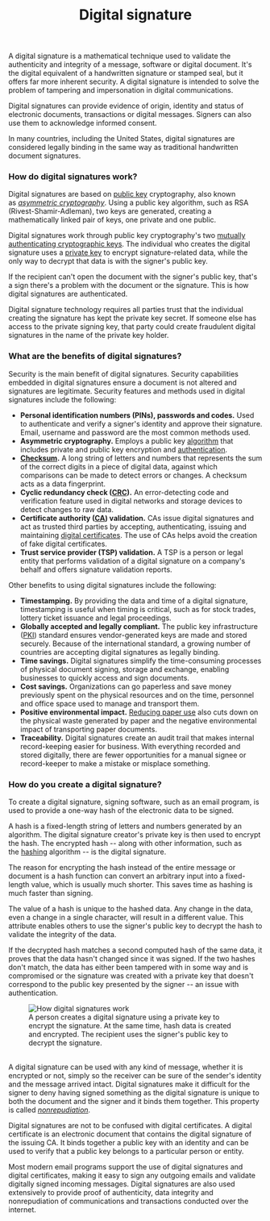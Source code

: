 <header class="definition-header">
<h1 class="definition-title">Digital signature</h1>
</header>
<div id="content-center" class="content-center">
<section id="content-body" class="section definition-section" data-menu-title="Definition">
<p>A digital signature is a mathematical technique used to validate the authenticity and integrity of a message, software or digital document. It's the digital equivalent of a handwritten signature or stamped seal, but it offers far more inherent security. A digital signature is intended to solve the problem of tampering and impersonation in digital communications.</p>
<p>Digital signatures can provide evidence of origin, identity and status of electronic documents, transactions or digital messages. Signers can also use them to acknowledge informed consent.</p>
<p>In many countries, including the United States, digital signatures are considered legally binding in the same way as traditional handwritten document signatures.</p>
<section class="section main-article-chapter" data-menu-title="How do digital signatures work?">
<h3 class="section-title">How do digital signatures work?</h3>
<p>Digital signatures are based on&nbsp;<a href="https://searchsecurity.techtarget.com/definition/public-key">public key</a>&nbsp;cryptography, also known as&nbsp;<a href="https://searchsecurity.techtarget.com/definition/asymmetric-cryptography"><em>asymmetric cryptography</em></a>. Using a public key algorithm, such as RSA (Rivest-Shamir-Adleman), two keys are generated, creating a mathematically linked pair of keys, one private and one public.</p>
<p>Digital signatures work through public key cryptography's two&nbsp;<a href="https://searchsecurity.techtarget.com/answer/Which-private-keys-and-public-keys-can-create-a-digital-signature">mutually authenticating cryptographic keys</a>. The individual who creates the digital signature uses a&nbsp;<a href="https://searchsecurity.techtarget.com/definition/private-key">private key</a>&nbsp;to encrypt signature-related data, while the only way to decrypt that data is with the signer's public key.</p>
<p>If the recipient can't open the document with the signer's public key, that's a sign there's a problem with the document or the signature. This is how digital signatures are authenticated.</p>
<p>Digital signature technology requires all parties trust that the individual creating the signature has kept the private key secret. If someone else has access to the private signing key, that party could create fraudulent digital signatures in the name of the private key holder.</p>
</section>
</section>
</div>
<section class="section main-article-chapter" data-menu-title="What are the benefits of digital signatures?">
<h3 class="section-title">What are the benefits of digital signatures?</h3>
<p>Security is the main benefit of digital signatures. Security capabilities embedded in digital signatures ensure a document is not altered and signatures are legitimate. Security features and methods used in digital signatures include the following:</p>
<ul class="default-list">
<li><strong>Personal identification numbers (PINs), passwords and codes.</strong>&nbsp;Used to authenticate and verify a signer's identity and approve their signature. Email, username and password are the most common methods used.</li>
<li><strong>Asymmetric cryptography.</strong>&nbsp;Employs a public key&nbsp;<a href="https://whatis.techtarget.com/definition/algorithm">algorithm</a>&nbsp;that includes private and public key encryption and&nbsp;<a href="https://searchsecurity.techtarget.com/definition/authentication">authentication</a>.</li>
<li><a href="https://searchsecurity.techtarget.com/definition/checksum"><strong>Checksum</strong></a><strong>.</strong>&nbsp;A long string of letters and numbers that represents the sum of the correct digits in a piece of digital data, against which comparisons can be made to detect errors or changes. A checksum acts as a data fingerprint.</li>
<li><strong>Cyclic redundancy check (</strong><a href="https://searchnetworking.techtarget.com/definition/cyclic-redundancy-checking"><strong>CRC</strong></a><strong>).</strong>&nbsp;An error-detecting code and verification feature used in digital networks and storage devices to detect changes to raw data.</li>
<li><strong>Certificate authority (</strong><a href="https://searchsecurity.techtarget.com/definition/certificate-authority"><strong>CA</strong></a><strong>) validation.</strong>&nbsp;CAs issue digital signatures and act as trusted third parties by accepting, authenticating, issuing and maintaining&nbsp;<a href="https://searchsecurity.techtarget.com/definition/digital-certificate">digital certificates</a>. The use of CAs helps avoid the creation of fake digital certificates.</li>
<li><strong>Trust service provider (TSP) validation.</strong>&nbsp;A TSP is a person or legal entity that performs validation of a digital signature on a company's behalf and offers signature validation reports.</li>
</ul>
<p>Other benefits to using digital signatures include the following:</p>
<ul class="default-list">
<li><strong>Timestamping.</strong>&nbsp;By providing the data and time of a digital signature, timestamping is useful when timing is critical, such as for stock trades, lottery ticket issuance and legal proceedings.</li>
<li><strong>Globally accepted and legally compliant.</strong>&nbsp;The public key infrastructure (<a href="https://searchsecurity.techtarget.com/definition/PKI">PKI</a>) standard ensures vendor-generated keys are made and stored securely. Because of the international standard, a growing number of countries are accepting digital signatures as legally binding.</li>
<li><strong>Time savings.</strong>&nbsp;Digital signatures simplify the time-consuming processes of physical document signing, storage and exchange, enabling businesses to quickly access and sign documents.</li>
<li><strong>Cost savings.</strong>&nbsp;Organizations can go paperless and save money previously spent on the physical resources and on the time, personnel and office space used to manage and transport them.</li>
<li><strong>Positive environmental impact.</strong>&nbsp;<a href="https://searchcontentmanagement.techtarget.com/feature/Companies-wield-various-technologies-in-going-paperless">Reducing paper use</a>&nbsp;also cuts down on the physical waste generated by paper and the negative environmental impact of transporting paper documents.</li>
<li><strong>Traceability.</strong>&nbsp;Digital signatures create an audit trail that makes internal record-keeping easier for business. With everything recorded and stored digitally, there are fewer opportunities for a manual signee or record-keeper to make a mistake or misplace something.</li>
</ul>
</section>
<section class="section main-article-chapter" data-menu-title="How do you create a digital signature?">
<h3 class="section-title">How do you create a digital signature?</h3>
<p>To create a digital signature, signing software, such as an email program, is used to provide a one-way hash of the electronic data to be signed.</p>
<p>A hash is a fixed-length string of letters and numbers generated by an algorithm. The digital signature creator's private key is then used to encrypt the hash. The encrypted hash -- along with other information, such as the&nbsp;<a href="https://searchsqlserver.techtarget.com/definition/hashing">hashing</a>&nbsp;algorithm -- is the digital signature.</p>
<p>The reason for encrypting the hash instead of the entire message or document is a hash function can convert an arbitrary input into a fixed-length value, which is usually much shorter. This saves time as hashing is much faster than signing.</p>
<p>The value of a hash is unique to the hashed data. Any change in the data, even a change in a single character, will result in a different value. This attribute enables others to use the signer's public key to decrypt the hash to validate the integrity of the data.</p>
<p>If the decrypted hash matches a second computed hash of the same data, it proves that the data hasn't changed since it was signed. If the two hashes don't match, the data has either been tampered with in some way and is compromised or the signature was created with a private key that doesn't correspond to the public key presented by the signer -- an issue with authentication.</p>
<figure class="main-article-image full-col" data-img-fullsize="https://cdn.ttgtmedia.com/rms/onlineimages/security-digital_signature_process-f.png"><img class="" src="https://cdn.ttgtmedia.com/rms/onlineimages/security-digital_signature_process-f_mobile.png" srcset="https://cdn.ttgtmedia.com/rms/onlineimages/security-digital_signature_process-f_mobile.png 960w,https://cdn.ttgtmedia.com/rms/onlineimages/security-digital_signature_process-f_desktop.png 1280w" alt="How digital signatures work" data-src="https://cdn.ttgtmedia.com/rms/onlineimages/security-digital_signature_process-f_mobile.png" data-srcset="https://cdn.ttgtmedia.com/rms/onlineimages/security-digital_signature_process-f_mobile.png 960w,https://cdn.ttgtmedia.com/rms/onlineimages/security-digital_signature_process-f_desktop.png 1280w" />
<figcaption>A person creates a digital signature using a private key to encrypt the signature. At the same time, hash data is created and encrypted. The recipient uses the signer's public key to decrypt the signature.</figcaption>
<div class="main-article-image-enlarge">&nbsp;</div>
</figure>
<p>A digital signature can be used with any kind of message, whether it is encrypted or not, simply so the receiver can be sure of the sender's identity and the message arrived intact. Digital signatures make it difficult for the signer to deny having signed something as the digital signature is unique to both the document and the signer and it binds them together. This property is called&nbsp;<a href="https://searchsecurity.techtarget.com/definition/nonrepudiation"><em>nonrepudiation</em></a>.</p>
<p>Digital signatures are not to be confused with digital certificates. A digital certificate is an electronic document that contains the digital signature of the issuing CA. It binds together a public key with an identity and can be used to verify that a public key belongs to a particular person or entity.</p>
<p>Most modern email programs support the use of digital signatures and digital certificates, making it easy to sign any outgoing emails and validate digitally signed incoming messages. Digital signatures are also used extensively to provide proof of authenticity, data integrity and nonrepudiation of communications and transactions conducted over the internet.</p>
</section>
